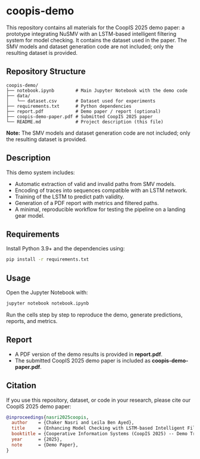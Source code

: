 # coopis-demo

This repository contains all materials for the CoopIS 2025 demo paper: a prototype integrating NuSMV with an LSTM-based intelligent filtering system for model checking. It contains the dataset used in the paper. The SMV models and dataset generation code are not included; only the resulting dataset is provided.

## Repository Structure

```text
coopis-demo/
├── notebook.ipynb        # Main Jupyter Notebook with the demo code
├── data/
│   └── dataset.csv       # Dataset used for experiments
├── requirements.txt      # Python dependencies
├── report.pdf            # Demo paper / report (optional)
├── coopis-demo-paper.pdf # Submitted CoopIS 2025 paper
└── README.md             # Project description (this file)
```
**Note:** The SMV models and dataset generation code are not included; only the resulting dataset is provided.
## Description

This demo system includes:

- Automatic extraction of valid and invalid paths from SMV models.
- Encoding of traces into sequences compatible with an LSTM network.
- Training of the LSTM to predict path validity.
- Generation of a PDF report with metrics and filtered paths.
- A minimal, reproducible workflow for testing the pipeline on a landing gear model.

## Requirements

Install Python 3.9+ and the dependencies using:

```bash
pip install -r requirements.txt
```

## Usage

Open the Jupyter Notebook with:

```bash
jupyter notebook notebook.ipynb
```

Run the cells step by step to reproduce the demo, generate predictions, reports, and metrics.

## Report

- A PDF version of the demo results is provided in **report.pdf**.  
- The submitted CoopIS 2025 demo paper is included as **coopis-demo-paper.pdf**.

## Citation

If you use this repository, dataset, or code in your research, please cite our CoopIS 2025 demo paper:

```bibtex
@inproceedings{nasri2025coopis,
  author    = {Chaker Nasri and Leila Ben Ayed},
  title     = {Enhancing Model Checking with LSTM-based Intelligent Filtering},
  booktitle = {Cooperative Information Systems (CoopIS 2025) -- Demo Track},
  year      = {2025},
  note      = {Demo Paper},
}
```

